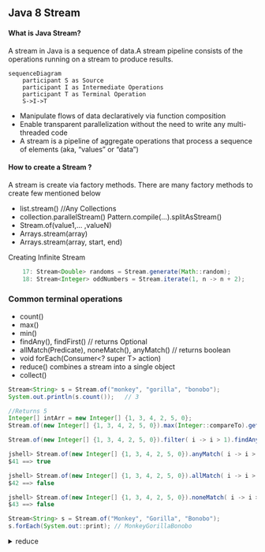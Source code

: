 
## Java 8 Stream

#### What is Java Stream?
A stream in Java is a sequence of data.A stream pipeline consists of the operations running on a stream to produce results.

```mermaid
sequenceDiagram
    participant S as Source
    participant I as Intermediate Operations
    participant T as Terminal Operation
    S->I->T  

```

- Manipulate flows of data declaratively via function composition
- Enable transparent parallelization without the need to write any multi-threaded code
- A stream is a pipeline of aggregate operations that process a sequence of elements (aka, “values” or “data”)

#### How to create a Stream ?
A stream is create via factory methods. There are many factory methods to create few mentioned below

- list.stream() //Any Collections
- collection.parallelStream() Pattern.compile(…).splitAsStream()
- Stream.of(value1,… ,valueN)
- Arrays.stream(array)
- Arrays.stream(array, start, end)

Creating Infinite Stream

```java
    17: Stream<Double> randoms = Stream.generate(Math::random);
    18: Stream<Integer> oddNumbers = Stream.iterate(1, n -> n + 2);
```
### Common terminal operations

- count()
- max()
- min()
- findAny(), findFirst() // returns Optional<T>
- allMatch(Predicate), noneMatch(), anyMatch() // returns boolean
- void forEach(Consumer<? super T> action)
- reduce() combines a stream into a single object
- collect()

```java
Stream<String> s = Stream.of("monkey", "gorilla", "bonobo");
System.out.println(s.count());   // 3

//Returns 5
Integer[] intArr = new Integer[] {1, 3, 4, 2, 5, 0};
Stream.of(new Integer[] {1, 3, 4, 2, 5, 0}).max(Integer::compareTo).get();

Stream.of(new Integer[] {1, 3, 4, 2, 5, 0}).filter( i -> i > 1).findAny().get();

jshell> Stream.of(new Integer[] {1, 3, 4, 2, 5, 0}).anyMatch( i -> i > 1);
$41 ==> true

jshell> Stream.of(new Integer[] {1, 3, 4, 2, 5, 0}).allMatch( i -> i > 1);
$42 ==> false

jshell> Stream.of(new Integer[] {1, 3, 4, 2, 5, 0}).noneMatch( i -> i > 1);
$43 ==> false

Stream<String> s = Stream.of("Monkey", "Gorilla", "Bonobo");
s.forEach(System.out::print); // MonkeyGorillaBonobo
```
<details><summary>reduce</summary>

```java
    T reduce(T identity, BinaryOperator<T> accumulator)
    
    Optional<T> reduce(BinaryOperator<T> accumulator)

    Stream<Integer> stream = Stream.of(3, 5, 6);
    System.out.println(stream.reduce(2, (a, b) -> a*b));  // 2*3 (5*6)=> 180
```
### collect using java.util.stream.Collectors

```java
    <R> R collect(Supplier<R> supplier, 
    BiConsumer<R, ? super T> accumulator, 
    BiConsumer<R, R> combiner)
    
    <R,A> R collect(Collector<? super T, A,R> collector)

     // Accumulate names into a List
 List<String> list = people.stream()
   .map(Person::getName)
   .collect(Collectors.toList());

 // Accumulate names into a TreeSet
 Set<String> set = people.stream()
   .map(Person::getName)
   .collect(Collectors.toCollection(TreeSet::new));

 // Convert elements to strings and concatenate them, separated by commas
 String joined = things.stream()
   .map(Object::toString)
   .collect(Collectors.joining(", "));

 // Compute sum of salaries of employee
 int total = employees.stream()
   .collect(Collectors.summingInt(Employee::getSalary));

 // Group employees by department
 Map<Department, List<Employee>> byDept = employees.stream()
   .collect(Collectors.groupingBy(Employee::getDepartment));

 // Compute sum of salaries by department
 Map<Department, Integer> totalByDept = employees.stream()
   .collect(Collectors.groupingBy(Employee::getDepartment,
                                  Collectors.summingInt(Employee::getSalary)));

 // Partition students into passing and failing
 Map<Boolean, List<Student>> passingFailing = students.stream()
   .collect(Collectors.partitioningBy(s -> s.getGrade() >= PASS_THRESHOLD));
```
### Common intermediate operations

- distinct
- filter
- map
- flatMap
- peek
- sort
- sort(Comparator)
- skip
- limit

## Advanced Stream pipeline operations

var ohMy = Stream.of("lions", "tigers", "bears");
Double result = ohMy.collect(Collectors.averagingInt(String::length));
System.out.println(result); // 5.333333333333333

#### what it does ?
Streams enhance flexibility by forming a “processing pipeline” that chains multiple aggregate operations together
- Each aggregation operation in the pipeline can filter and/or transform the stream
1. Starts with a source of data
2. Processes data through a pipeline of intermediate operations that each map an input stream to an output stream (e.g) intermediate operations `filter(), map() & flatMap()`
3. Finishes with a terminal operation that yields a non-stream result
` forEach(), collect(), reduce()`



```Java
import java.util.stream.Stream;
import static java.lang.Character.toLowerCase;
public class StreamTest {
  
  public String capitalize(String str) {
     if(str.length() == 0) 
       return "";
     else 
       return str.substring(0,1).toUpperCase()
        .concat(str.substring(1)).toLowerCase();
  }

    public void testStream() {
     Stream.of("balu", "hortans", "harish", "hamelton","lartese", "Hobbit")
    .filter( s ->  toLowerCase(s.charAt(0)) == 'h')
    .map(this::capitalize)
    .sorted()
    .forEach(System.out::println);
}

}

StreamTest streamTest = new StreamTest();
 streamTest.testStream();


```

    hamelton
    harish
    hobbit
    hortans
    

#### OverView Aggreation Operations 
| Operation | Description                                                                                                                                            | Syntax                                   |
| :-------- | ------------------------------------------------------------------------------------------------------------------------------------------------------ | :--------------------------------------- |
| Map       | Applies the mapper function to every element of the input stream & returnsan output stream consisting of the results                                   | Stream map(Function<...> mapper )        |
| filter    | Tests the given predicate against each element of the input stream & returns an output stream consisting only of the elements that match the predicate | Stream filter(Predicate<...> predicate ) |
| collect   | This terminal operation uses a collector to perform reduction on the elements of its input stream & returns the results of the reduction               | R collect(Collector<…>collector)         |

### Overview of common stream aggregate operation
- List collect(toList())            creates a list of elements
- Stream limit(long maxSize) & Optional findFirst() 

#### Map, Collectors.joining


```Java
/*package whatever //do not write package name here */

import java.io.*;

import java.util.List;
import java.util.stream.Stream;
import java.util.stream.Collectors;

class Actor {
    private String name;
    
    public  Actor(String name){this.name = name;}
    public String getName() {
        return name;
    }
}
class Movie {
    private String name;
    private Actor actor;
    
    public Movie (String name, String actorName) {
        this.name = name;
        this.actor = new Actor(actorName);    
    }
    
    public Actor getActor(){return actor;}
}

Movie nayakan = new Movie("Nayakan", "Kamal Hasaan");
Movie basha = new Movie("Basha", "Rajinikanth");
Movie bahubali = new Movie("Bahubali", "Prabhas");
Movie thalapathi = new Movie("Thalapathi", "Rajinikanth");

Stream <Movie> movieStream = Stream.of(nayakan, basha, bahubali, thalapathi);
   List<Actor> actors = movieStream.map(movie -> new Actor(movie.getActor().getName()))
    .collect(Collectors.toList()); 
actors.forEach(actor -> System.out.println(actor.getName()));

Stream <Movie> movieStream = Stream.of(nayakan, basha, bahubali, thalapathi);
   String actors = movieStream.map(movie -> movie.getActor().getName())
    .collect(Collectors.joining(",")); 
System.out.println(actors);

```

    Kamal Hasaan
    Rajinikanth
    Prabhas
    Rajinikanth
    Kamal Hasaan,Rajinikanth,Prabhas,Rajinikanth
    

#### FlatMap, Collectors.summingDouble, Collectors.groupingBy, Collectors.partitioningBy


```Java

import java.util.Set;
import java.util.stream.Stream;
import java.util.stream.Collectors;
import java.util.Map;
import java.util.List;

class Developer {
    private String name;
    private String deptName;
    private Double salary;
    private Set<String> languages;
    private String grade;
    
    public Developer (String name, String deptName, Double salary, Set<String> languages) {
        this.name = name;
        this.deptName = deptName;
        this.salary = salary;
        this.languages = languages;
        
    }
    
    public String getDeptName() {return deptName;}
    
    public Double getSalary(){return salary;}
    
    public Set<String> getLanguages() { return languages;}
    
    public String getGrade() { return grade; }
    
    public String toString() {
        return name;
    }
}


	    Set<String> rajLanguages = Stream.of("Java", "Python", "Scala").collect(Collectors.toSet());
	Developer rajasekar = new Developer("Rajasekar", "IT solution", new Double(564000), rajLanguages);
	
		
	    Set<String> mugunthanLanguages = Stream.of("Java").collect(Collectors.toSet());
	Developer mugunthan = new Developer("Mugunthan", "Payment", new Double(560000), mugunthanLanguages);
	
		
	    Set<String> tejaLanguages = Stream.of("Java", "Angular", "Bash").collect(Collectors.toSet());
	    
	    
	Developer teja = new Developer("Teja", "Payment", new Double(464000), tejaLanguages);
	    System.out.println("List of developers programming language:");
       Stream.of(rajasekar, mugunthan, teja)
                      .flatMap(developer -> developer.getLanguages().stream())
                      .collect(Collectors.toSet())
                      .forEach(System.out::println); 
    // Collectors.groupingBy                 
                      
            Map<String, List<Developer>> developersByDept = Stream.of(rajasekar, mugunthan, teja)
                      .collect(Collectors.groupingBy(Developer:: getDeptName));
            System.out.println("DevelopersByDept: "+ developersByDept);          
   
   //Collectors.summing         
            Map<String, Double> totalSalaryByDept = Stream.of(rajasekar, mugunthan, teja)
                      .collect(
                          Collectors.groupingBy(Developer:: getDeptName,
                          Collectors.summingDouble(Developer::getSalary)));
            System.out.println("TotalSalaryOfPaymentDept: "+ totalSalaryByDept.get("Payment"));                    
  // Collectors.partitioningBy          
            Map<Boolean, List<Developer>> partitionDeveloperBasedOnSal = 
                    Stream.of(rajasekar, mugunthan, teja)
                          .collect(Collectors.partitioningBy(d ->d.getSalary() > 500000 ));
            System.out.println("DevelopersBySalary > 500000: "+ partitionDeveloperBasedOnSal);                        
  
```

    List of developers programming language:
    Java
    Scala
    Bash
    Angular
    Python
    DevelopersByDept: {Payment=[Mugunthan, Teja], IT solution=[Rajasekar]}
    TotalSalaryOfPaymentDept: 1024000.0
    DevelopersBySalary > 500000: {false=[Teja], true=[Rajasekar, Mugunthan]}
    

Resources 
- [Java8 SimpleSearch using Stream, Filter, Map e.t.c](https://github.com/douglascraigschmidt/LiveLessons/tree/master/SimpleSearchStream/src/main/java/search)
- [Java 8 Stream Overview](https://www.ibm.com/developerworks/java/library/j-java-streams-1-brian-goetz/index.html)


```Java

```
